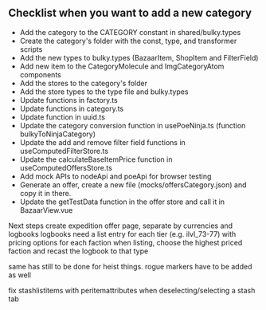 ## Checklist when you want to add a new category

-   Add the category to the CATEGORY constant in shared/bulky.types
-   Create the category's folder with the const, type, and transformer scripts
-   Add the new types to bulky.types (BazaarItem, ShopItem and FilterField)
-   Add new item to the CategoryMolecule and ImgCategoryAtom components
-   Add the stores to the category's folder
-   Add the store types to the type file and bulky.types
-   Update functions in factory.ts
-   Update functions in category.ts
-   Update function in uuid.ts
-   Update the category conversion function in usePoeNinja.ts (function bulkyToNinjaCategory)
-   Update the add and remove filter field functions in useComputedFilterStore.ts
-   Update the calculateBaseItemPrice function in useComputedOffersStore.ts
-   Add mock APIs to nodeApi and poeApi for browser testing
-   Generate an offer, create a new file (mocks/offersCategory.json) and copy it in there.
-   Update the getTestData function in the offer store and call it in BazaarView.vue

Next steps
create expedition offer page, separate by currencies and logbooks
logbooks need a list entry for each tier (e.g. ilvl_73-77) with pricing options for each faction
when listing, choose the highest priced faction and recast the logbook to that type

same has still to be done for heist things. rogue markers have to be added as well

fix stashlistitems with peritemattributes when deselecting/selecting a stash tab
